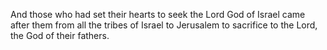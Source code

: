 And those who had set their hearts to seek the Lord God of Israel came after them from all the tribes of Israel to Jerusalem to sacrifice to the Lord, the God of their fathers.
